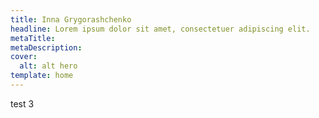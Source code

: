 ```yaml
---
title: Inna Grygorashchenko
headline: Lorem ipsum dolor sit amet, consectetuer adipiscing elit.
metaTitle: 
metaDescription: 
cover: 
  alt: alt hero
template: home
---
```

test 3
